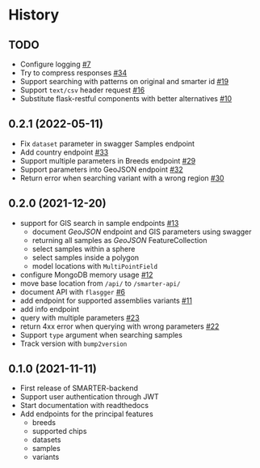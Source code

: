 
History
=======

TODO
----

* Configure logging [#7](https://github.com/cnr-ibba/SMARTER-backend/issues/7)
* Try to compress responses [#34](https://github.com/cnr-ibba/SMARTER-backend/issues/34)
* Support searching with patterns on original and smarter id [#19](https://github.com/cnr-ibba/SMARTER-backend/issues/19)
* Support `text/csv` header request [#16](https://github.com/cnr-ibba/SMARTER-backend/issues/16)
* Substitute flask-restful components with better alternatives [#10](https://github.com/cnr-ibba/SMARTER-backend/issues/10)

0.2.1 (2022-05-11)
------------------

* Fix `dataset` parameter in swagger Samples endpoint
* Add country endpoint [#33](https://github.com/cnr-ibba/SMARTER-backend/issues/33)
* Support multiple parameters in Breeds endpoint [#29](https://github.com/cnr-ibba/SMARTER-backend/issues/29)
* Support parameters into GeoJSON endpoint [#32](https://github.com/cnr-ibba/SMARTER-backend/issues/32)
* Return error when searching variant with a wrong region [#30](https://github.com/cnr-ibba/SMARTER-backend/issues/30)

0.2.0 (2021-12-20)
------------------

* support for GIS search in sample endpoints [#13](https://github.com/cnr-ibba/SMARTER-backend/issues/13)
  * document *GeoJSON* endpoint and GIS parameters using swagger
  * returning all samples as *GeoJSON* FeatureCollection
  * select samples within a sphere
  * select samples inside a polygon
  * model locations with `MultiPointField`
* configure MongoDB memory usage [#12](https://github.com/cnr-ibba/SMARTER-backend/issues/12)
* move base location from `/api/` to `/smarter-api/`
* document API with `flasgger` [#6](https://github.com/cnr-ibba/SMARTER-backend/issues/6)
* add endpoint for supported assemblies variants [#11](https://github.com/cnr-ibba/SMARTER-backend/issues/11)
* add info endpoint
* query with multiple parameters [#23](https://github.com/cnr-ibba/SMARTER-backend/issues/23)
* return 4xx error when querying with wrong parameters [#22](https://github.com/cnr-ibba/SMARTER-backend/issues/22)
* Support `type` argument when searching samples
* Track version with `bump2version`

0.1.0 (2021-11-11)
------------------

* First release of SMARTER-backend
* Support user authentication through JWT
* Start documentation with readthedocs
* Add endpoints for the principal features
  * breeds
  * supported chips
  * datasets
  * samples
  * variants
